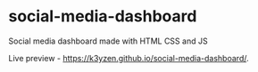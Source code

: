 # social-media-dashboard
Social media dashboard made with HTML CSS and JS

Live preview - https://k3yzen.github.io/social-media-dashboard/.
